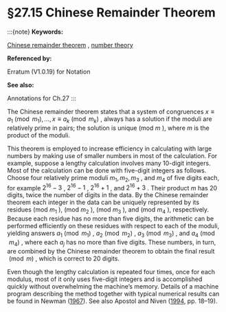 # §27.15 Chinese Remainder Theorem

:::{note}
**Keywords:**

[Chinese remainder theorem](http://dlmf.nist.gov/search/search?q=Chinese%20remainder%20theorem) , [number theory](http://dlmf.nist.gov/search/search?q=number%20theory)

**Referenced by:**

Erratum (V1.0.19) for Notation

**See also:**

Annotations for Ch.27
:::

The Chinese remainder theorem states that a system of congruences $x\equiv a_{1}\pmod{m_{1}},\dots,x\equiv a_{k}\pmod{m_{k}}$ , always has a solution if the moduli are relatively prime in pairs; the solution is unique (mod $m$ ), where $m$ is the product of the moduli.

This theorem is employed to increase efficiency in calculating with large numbers by making use of smaller numbers in most of the calculation. For example, suppose a lengthy calculation involves many 10-digit integers. Most of the calculation can be done with five-digit integers as follows. Choose four relatively prime moduli $m_{1},m_{2},m_{3}$ , and $m_{4}$ of five digits each, for example $2^{16}-3$ , $2^{16}-1$ , $2^{16}+1$ , and $2^{16}+3$ . Their product $m$ has 20 digits, twice the number of digits in the data. By the Chinese remainder theorem each integer in the data can be uniquely represented by its residues (mod $m_{1}$ ), (mod $m_{2}$ ), (mod $m_{3}$ ), and (mod $m_{4}$ ), respectively. Because each residue has no more than five digits, the arithmetic can be performed efficiently on these residues with respect to each of the moduli, yielding answers $a_{1}\pmod{m_{1}}$ , $a_{2}\pmod{m_{2}}$ , $a_{3}\pmod{m_{3}}$ , and $a_{4}\pmod{m_{4}}$ , where each $a_{j}$ has no more than five digits. These numbers, in turn, are combined by the Chinese remainder theorem to obtain the final result $\pmod{m}$ , which is correct to 20 digits.

Even though the lengthy calculation is repeated four times, once for each modulus, most of it only uses five-digit integers and is accomplished quickly without overwhelming the machine’s memory. Details of a machine program describing the method together with typical numerical results can be found in Newman ([1967](./bib/N.html#bib1715 "Solving equations exactly")). See also Apostol and Niven ([1994](./bib/index.html#bib120 "Number Theory"), pp. 18–19).
